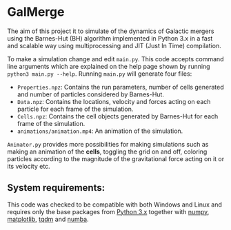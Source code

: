 # GalMerge
The aim of this project it to simulate of the dynamics of Galactic mergers using the Barnes-Hut (BH) algorithm implemented in Python 3.x in a fast and scalable way using multiprocessing and JIT (Just In Time) compilation.

To make a simulation change and edit `main.py`. This code accepts command line arguments which are explained on the help page shown by running `python3 main.py --help`. Running `main.py` will generate four files:
- `Properties.npz`: Contains the run parameters, number of cells generated and number of particles considered by Barnes-Hut.
- `Data.npz`: Contains the locations, velocity and forces acting on each particle for each frame of the simulation.
- `Cells.npz`: Contains the cell objects generated by Barnes-Hut for each frame of the simulation.
- `animations/animation.mp4`: An animation of the simulation.

`Animator.py` provides more possibilities for making simulations such as making an animation of the **cells**, toggling the grid on and off, coloring particles according to the magnitude of the gravitational force acting on it or its velocity etc.

## System requirements:
This code was checked to be compatible with both Windows and Linux and requires only the base packages from [Python 3.x](https://docs.python.org/3.8/) together with [numpy](https://numpy.org/), [matplotlib](https://matplotlib.org/), [tqdm](https://tqdm.github.io/) and [numba](https://numba.pydata.org/).
